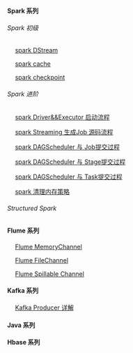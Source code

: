 #### Spark 系列
###### Spark 初级
&emsp; [spark DStream](https://github.com/y0908105023/wiki/wiki/spark-dstream)

&emsp; [spark cache](https://github.com/y0908105023/wiki/wiki/spark-Cache-%E6%8C%81%E4%B9%85%E5%8C%96%E8%AF%A6%E8%A7%A3)

&emsp; [spark checkpoint](https://github.com/y0908105023/wiki/wiki/spark-checkpoint-%E8%AF%A6%E8%A7%A3)

###### Spark 进阶
&emsp; [spark Driver&&Executor 启动流程](https://github.com/y0908105023/wiki/wiki/spark-executor-start)

&emsp; [spark Streaming 生成Job 源码流程](https://github.com/y0908105023/wiki/wiki/spark-streaming-%E7%94%9F%E6%88%90Job-%E6%BA%90%E7%A0%81%E6%B5%81%E7%A8%8B)

&emsp; [spark DAGScheduler 与 Job提交过程](https://github.com/y0908105023/wiki/wiki/spark-DAGScheduler-%E4%B8%8E-Job%E6%8F%90%E4%BA%A4%E8%BF%87%E7%A8%8B)

&emsp; [spark DAGScheduler 与 Stage提交过程](https://github.com/y0908105023/wiki/wiki/spark-DAGScheduler-%E4%B8%8E-Stage%E6%8F%90%E4%BA%A4%E8%BF%87%E7%A8%8B)

&emsp; [spark DAGScheduler 与 Task提交过程](https://github.com/y0908105023/wiki/wiki/spark-DAGScheduler-%E4%B8%8ETask-%E7%9A%84%E6%8F%90%E4%BA%A4)

&emsp; [spark 清理内存策略](https://github.com/y0908105023/wiki/wiki/spark-%E5%A6%82%E4%BD%95%E6%B8%85%E7%90%86%E8%BF%87%E6%9C%9F%E7%9A%84RDD)

###### Structured Spark 

#### Flume 系列
&emsp; [Flume MemoryChannel](https://github.com/y0908105023/wiki/wiki/Flume-MemoryChannel)

&emsp; [Flume FileChannel](https://github.com/y0908105023/wiki/wiki/Flume-FileChannel)

&emsp; [Flume Spillable Channel](https://github.com/y0908105023/wiki/wiki/Flume-Spillable-Channel)

#### Kafka 系列
&emsp; [Kafka Producer 详解](https://github.com/y0908105023/wiki/wiki/Kafka-Producer-%E8%AF%A6%E7%BB%86%E6%B5%81%E7%A8%8B)

#### Java 系列


#### Hbase 系列

